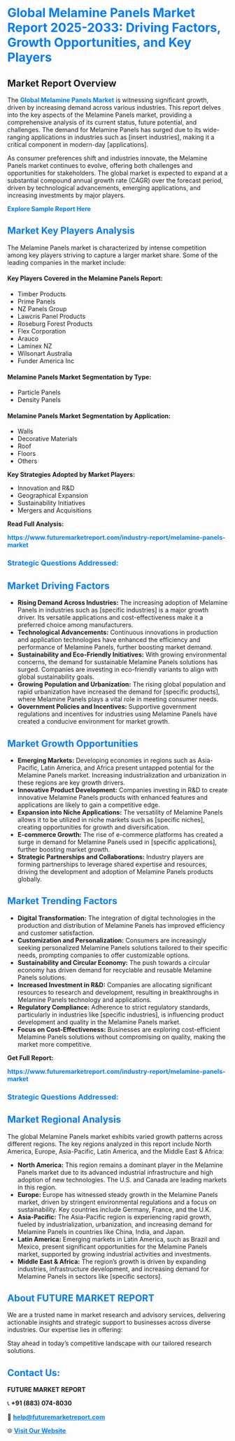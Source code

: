 <h1 style="color: #007BFF;">Global Melamine Panels Market Report 2025-2033: Driving Factors, Growth Opportunities, and Key Players</h1>

<section id="overview">
<h2>Market Report Overview</h2>
<p>The <a href="https://www.futuremarketreport.com/industry-report/melamine-panels-market" style="color: #007BFF; text-decoration: none;"><strong>Global Melamine Panels Market</strong></a> is witnessing significant growth, driven by increasing demand across various industries. This report delves into the key aspects of the Melamine Panels market, providing a comprehensive analysis of its current status, future potential, and challenges. The demand for Melamine Panels has surged due to its wide-ranging applications in industries such as [insert industries], making it a critical component in modern-day [applications].</p>
<p>As consumer preferences shift and industries innovate, the Melamine Panels market continues to evolve, offering both challenges and opportunities for stakeholders. The global market is expected to expand at a substantial compound annual growth rate (CAGR) over the forecast period, driven by technological advancements, emerging applications, and increasing investments by major players.</p>
</section>

<section id="overview">
<p><a href="https://www.futuremarketreport.com/request-sample/reportId=59623" style="color: #007BFF; text-decoration: none;"><strong>Explore Sample Report Here</strong></a></p>
</section>

<section id="key-players">
<h2 style="color: #007BFF;">Market Key Players Analysis</h2>
<p>The Melamine Panels market is characterized by intense competition among key players striving to capture a larger market share. Some of the leading companies in the market include:</p>
<h4>Key Players Covered in the Melamine Panels Report:</h4>
<ul><li>Timber Products</li><li>Prime Panels</li><li>NZ Panels Group</li><li>Lawcris Panel Products</li><li>Roseburg Forest Products</li><li>Flex Corporation</li><li>Arauco</li><li>Laminex NZ</li><li>Wilsonart Australia</li><li>Funder America Inc</li></ul>
<h4>Melamine Panels Market Segmentation by Type:</h4>
<ul><li>Particle Panels</li><li>Density Panels</li></ul>

<h4>Melamine Panels Market Segmentation by Application:</h4>
<ul><li>Walls</li><li>Decorative Materials</li><li>Roof</li><li>Floors</li><li>Others</li></ul>
<p><strong>Key Strategies Adopted by Market Players:</strong></p>
<ul>
<li>Innovation and R&D</li>
<li>Geographical Expansion</li>
<li>Sustainability Initiatives</li>
<li>Mergers and Acquisitions</li>
</ul>
</section>

<section>
<p><strong>Read Full Analysis: </strong></p><a href="https://www.futuremarketreport.com/industry-report/melamine-panels-market" style="color: #007BFF; text-decoration: none;"><strong>https://www.futuremarketreport.com/industry-report/melamine-panels-market</strong></a>
<h3 style="color: #007BFF;">Strategic Questions Addressed:</h3>
</section>

<section id="driving-factors">
<h2 style="color: #007BFF;">Market Driving Factors</h2>
<ul>
<li><strong>Rising Demand Across Industries:</strong> The increasing adoption of Melamine Panels in industries such as [specific industries] is a major growth driver. Its versatile applications and cost-effectiveness make it a preferred choice among manufacturers.</li>
<li><strong>Technological Advancements:</strong> Continuous innovations in production and application technologies have enhanced the efficiency and performance of Melamine Panels, further boosting market demand.</li>
<li><strong>Sustainability and Eco-Friendly Initiatives:</strong> With growing environmental concerns, the demand for sustainable Melamine Panels solutions has surged. Companies are investing in eco-friendly variants to align with global sustainability goals.</li>
<li><strong>Growing Population and Urbanization:</strong> The rising global population and rapid urbanization have increased the demand for [specific products], where Melamine Panels plays a vital role in meeting consumer needs.</li>
<li><strong>Government Policies and Incentives:</strong> Supportive government regulations and incentives for industries using Melamine Panels have created a conducive environment for market growth.</li>
</ul>
</section>

<section id="growth-opportunities">
<h2 style="color: #007BFF;">Market Growth Opportunities</h2>
<ul>
<li><strong>Emerging Markets:</strong> Developing economies in regions such as Asia-Pacific, Latin America, and Africa present untapped potential for the Melamine Panels market. Increasing industrialization and urbanization in these regions are key growth drivers.</li>
<li><strong>Innovative Product Development:</strong> Companies investing in R&D to create innovative Melamine Panels products with enhanced features and applications are likely to gain a competitive edge.</li>
<li><strong>Expansion into Niche Applications:</strong> The versatility of Melamine Panels allows it to be utilized in niche markets such as [specific niches], creating opportunities for growth and diversification.</li>
<li><strong>E-commerce Growth:</strong> The rise of e-commerce platforms has created a surge in demand for Melamine Panels used in [specific applications], further boosting market growth.</li>
<li><strong>Strategic Partnerships and Collaborations:</strong> Industry players are forming partnerships to leverage shared expertise and resources, driving the development and adoption of Melamine Panels products globally.</li>
</ul>
</section>

<section id="trending-factors">
<h2 style="color: #007BFF;">Market Trending Factors</h2>
<ul>
<li><strong>Digital Transformation:</strong> The integration of digital technologies in the production and distribution of Melamine Panels has improved efficiency and customer satisfaction.</li>
<li><strong>Customization and Personalization:</strong> Consumers are increasingly seeking personalized Melamine Panels solutions tailored to their specific needs, prompting companies to offer customizable options.</li>
<li><strong>Sustainability and Circular Economy:</strong> The push towards a circular economy has driven demand for recyclable and reusable Melamine Panels solutions.</li>
<li><strong>Increased Investment in R&D:</strong> Companies are allocating significant resources to research and development, resulting in breakthroughs in Melamine Panels technology and applications.</li>
<li><strong>Regulatory Compliance:</strong> Adherence to strict regulatory standards, particularly in industries like [specific industries], is influencing product development and quality in the Melamine Panels market.</li>
<li><strong>Focus on Cost-Effectiveness:</strong> Businesses are exploring cost-efficient Melamine Panels solutions without compromising on quality, making the market more competitive.</li>
</ul>
</section>

<section>
<p><strong>Get Full Report: </strong></p><a href="https://www.futuremarketreport.com/industry-report/melamine-panels-market" style="color: #007BFF; text-decoration: none;"><strong>https://www.futuremarketreport.com/industry-report/melamine-panels-market</strong></a>
<h3 style="color: #007BFF;">Strategic Questions Addressed:</h3>
</section>


<section id="regional-analysis">
<h2 style="color: #007BFF;">Market Regional Analysis</h2>
<p>The global Melamine Panels market exhibits varied growth patterns across different regions. The key regions analyzed in this report include North America, Europe, Asia-Pacific, Latin America, and the Middle East & Africa:</p>
<ul>
<li><strong>North America:</strong> This region remains a dominant player in the Melamine Panels market due to its advanced industrial infrastructure and high adoption of new technologies. The U.S. and Canada are leading markets in this region.</li>
<li><strong>Europe:</strong> Europe has witnessed steady growth in the Melamine Panels market, driven by stringent environmental regulations and a focus on sustainability. Key countries include Germany, France, and the U.K.</li>
<li><strong>Asia-Pacific:</strong> The Asia-Pacific region is experiencing rapid growth, fueled by industrialization, urbanization, and increasing demand for Melamine Panels in countries like China, India, and Japan.</li>
<li><strong>Latin America:</strong> Emerging markets in Latin America, such as Brazil and Mexico, present significant opportunities for the Melamine Panels market, supported by growing industrial activities and investments.</li>
<li><strong>Middle East & Africa:</strong> The region’s growth is driven by expanding industries, infrastructure development, and increasing demand for Melamine Panels in sectors like [specific sectors].</li>
</ul>
</section>

<footer>
<h2 style="color: #007BFF;">About FUTURE MARKET REPORT</h2>
<p>We are a trusted name in market research and advisory services, delivering actionable insights and strategic support to businesses across diverse industries. Our expertise lies in offering:</p>

<p>Stay ahead in today’s competitive landscape with our tailored research solutions.</p>

<h2 style="color: #007BFF;">Contact Us:</h2>
<p><strong>FUTURE MARKET REPORT</strong></p>
<p>📞 <strong>+91 (883) 074-8030</strong></p>
<p>📧 <strong><a href="mailto:help@futuremarketreport.com" style="color: #007BFF;">help@futuremarketreport.com</a></strong></p>
<p>🌐 <strong><a href="https://www.futuremarketreport.com/" style="color: #007BFF;">Visit Our Website</a></strong></p>
</footer>